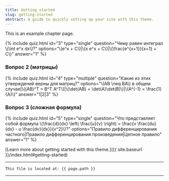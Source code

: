 ```yaml
---
title: Getting started
slug: getting-started
abstract: A guide to quickly setting up your site with this theme.
---
```


This is an example chapter page.

{% include quiz.html 
  id="3" 
  type="single" 
  question="Чему равен интеграл \\(\\int e^x dx\\)?" 
  options="\\(e^x + C\\)|\\(x e^x + C\\)|\\(\\frac{e^{x+1}}{x+1} + C\\)" 
  answer="1" 
%}

### Вопрос 2 (матрицы)

{% include quiz.html 
  id="4" 
  type="multiple" 
  question="Какие из этих утверждений верны для матриц?" 
  options="\\(AB \\neq BA\\) в общем случае|\\((AB)^T = B^T A^T\\)|\\(\\det(AB) = \\det(A)\\det(B)\\)|\\(A^{-1} = \\frac{1}{A}\\)" 
  answer="1|2|3" 
%}

### Вопрос 3 (сложная формула)

{% include quiz.html 
  id="5" 
  type="single" 
  question="Что представляет собой формула \\(\\frac{d}{dx} \\left( \\frac{u}{v} \\right) = \\frac{v \\frac{du}{dx} - u \\frac{dv}{dx}}{v^2}\\)?" 
  options="Правило дифференцирования частного|Правило дифференцирования произведения|Цепное правило" 
  answer="1" 
%}

[Learn more about getting started with this theme.]({{ site.baseurl }}/index.html#getting-started)

---
```
This file is located at: {{ page.path }}
```
---
    
